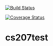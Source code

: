 [![Build Status](https://travis-ci.org/osiajod/cs207test.svg?branch=master)](https://travis-ci.org/dsondak/cs207testing.svg?branch=master)

[![Coverage Status](https://codecov.io/gh/osiajod/cs207test/branch/master/graph/badge.svg)](https://codecov.io/gh/osiajod/cs207test)

# cs207test